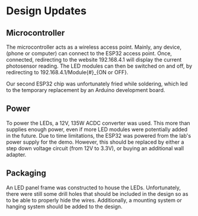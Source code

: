 # Design Updates

## Microcontroller
The microcontroller acts as a wireless access point. Mainly, any device, (phone or computer) can connect to the ESP32 access point.
Once, connected, redirecting to the website 192.168.4.1 will display the current photosensor reading. The LED modules can then be switched on and off,
by redirecting to 192.168.4.1/Module{#}_{ON or OFF}.
  
Our second ESP32 chip was unfortunately fried while soldering, which led to the temporary replacement by an Arduino development board.
  

## Power
 To power the LEDs, a 12V, 135W ACDC converter was used. This more than supplies enough power, even if more LED modules were potentially added in the
 future. Due to time limitations, the ESP32 was powered from the lab's power supply for the demo. However, this should be replaced by either a step down 
 voltage circuit (from 12V to 3.3V), or buying an additional wall adapter.
   
 ## Packaging
 An LED panel frame was constructed to house the LEDs. Unfortunately, there were still some drill holes that should be included in the design so as to 
 be able to properly hide the wires. Additionally, a mounting system or hanging system should be added to the design.
  
  
